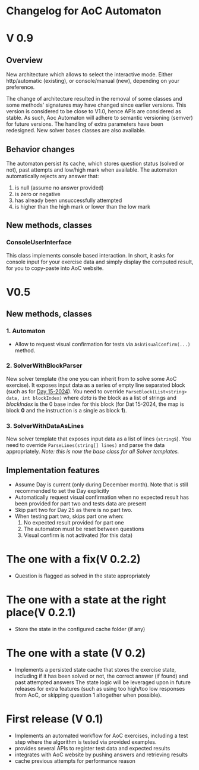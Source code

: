 # Changelog for AoC Automaton


# V 0.9
## Overview
New architecture which allows to select the interactive mode. Either http/automatic (existing), or console/manual (new), depending on your
preference.

The change of architecture resulted in the removal of some classes and some methods' signatures may have changed since
earlier versions.
This version is considered to be close to V1.0, hence APIs are considered as stable. As such, Aoc Automaton will
adhere to semantic versioning (semver) for future versions.
The handling of extra parameters have been redesigned. New solver bases classes are also available.

## Behavior changes
The automaton persist its cache, which stores question status (solved or not), past attempts and low/high mark when
available. 
The automaton automatically rejects any answer that:
1) is null (assume no answer provided)
2) is zero or negative
3) has already been unsuccessfully attempted
4) is higher than the high mark or lower than the low mark

## New methods, classes
### ConsoleUserInterface
This class implements console based interaction. In short, it asks for console input for your exercise data and simply 
display the computed result, for you to copy-paste into AoC website.

# V0.5
## New methods, classes

### 1. Automaton
   - Allow to request visual confirmation for tests via `AskVisualConfirm(...)` method.

### 2. SolverWithBlockParser
   
New solver template (the one you can inherit from to solve some AoC exercise). It exposes input data
as a series of empty line separated block (such as for [Day 15-2024](https://adventofcode.com/2024/day/15)).
You need to override `ParseBlock(List<string> data, int blockIndex)` where _data_ is the block as a list of strings and
_blockIndex_ is the 0 base index for this block (for Dat 15-2024, the map is block **0** and the instruction is a single
as block **1**).

### 3. SolverWithDataAsLines
New solver template that exposes input data as a list of lines (`string`s). You need to override `ParseLines(string[] lines)`
and parse the data appropriately. _Note: this is now the base class for all Solver templates._

## Implementation features
- Assume Day is current (only during December month). Note that is still recommended to set the Day explicitly
- Automatically request visual confirmation when no expected result has been provided for part two and tests data are present
- Skip part two for Day 25 as there is no part two.
- When testing part two, skips part one when:
  1. No expected result provided for part one
  2. The automaton must be reset between questions
  3. Visual confirm is not activated (for this data)



# The one with a fix(V 0.2.2)
- Question is flagged as solved in the state appropriately

# The one with a state at the right place(V 0.2.1)
- Store the state in the configured cache folder (if any)
# The one with a state (V 0.2)
- Implements a persisted state cache that stores the exercise state, including if it has been solved or not, the correct answer (if found) and past attempted answers
The state logic will be leveraged upon in future releases for extra features (such as using too high/too low responses from AoC, or skipping question 1 altogether when possible).
# First release (V 0.1)
- Implements an automated workflow for AoC exercises, including a test step where the algorithm is tested via provided examples.
- provides several APIs to register test data and expected results
- integrates with AoC website by pushing answers and retrieving results
- cache previous attempts for performance reason
